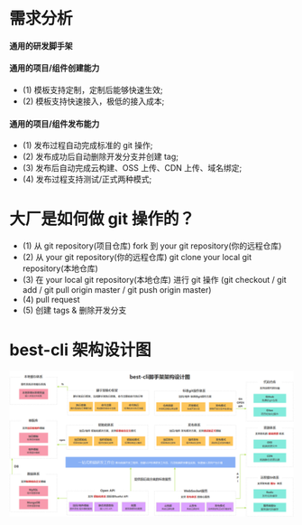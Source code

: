 # 需求分析

#### 通用的研发脚手架

#### 通用的项目/组件创建能力

- (1) 模板支持定制，定制后能够快速生效;
- (2) 模板支持快速接入，极低的接入成本;

#### 通用的项目/组件发布能力

- (1) 发布过程自动完成标准的 git 操作;
- (2) 发布成功后自动删除开发分支并创建 tag;
- (3) 发布后自动完成云构建、OSS 上传、CDN 上传、域名绑定;
- (4) 发布过程支持测试/正式两种模式;

# 大厂是如何做 git 操作的？

- (1) 从 git repository(项目仓库) fork 到 your git repository(你的远程仓库)
- (2) 从 your git repository(你的远程仓库) git clone your local git repository(本地仓库)
- (3) 在 your local git repository(本地仓库) 进行 git 操作 (git checkout / git add / git pull origin master / git push origin master)
- (4) pull request
- (5) 创建 tags & 删除开发分支

# best-cli 架构设计图

![脚手架架构设计图](./assets/images/best-cli脚手架架构设计图.png)
